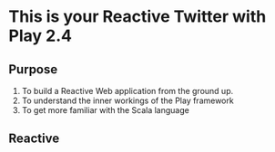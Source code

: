 This is your Reactive Twitter with Play 2.4
============================================

## Purpose
1. To build a Reactive Web application from the ground up.
2. To understand the inner workings of the Play framework
3. To get more familiar with the Scala language

## Reactive 

